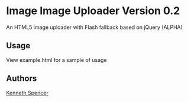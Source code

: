 # Image Image Uploader Version 0.2 

An HTML5 image uploader with Flash fallback based on jQuery (ALPHA)


## Usage

View example.html for a sample of usage

## Authors
    
[Kenneth Spencer](https://github.com/ken-spencer)
